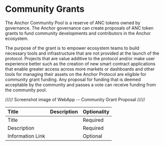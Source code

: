 # Community Grants

The Anchor Community Pool is a reserve of ANC tokens owned by governance. The Anchor governance can create proposals of ANC token grants to fund community developments and contributors in the Anchor ecosystem.

The purpose of the grant is to empower ecosystem teams to build necessary tools and infrastructure that are not provided at the launch of the protocol. Projects that are value additive to the protocol and/or make user experience better such as the creation of new smart contract applications that enable greater access across more markets or dashboards and other tools for managing their assets on the Anchor Protocol are eligible for community grant funding. Any proposal for funding that is deemed acceptable by the community and passes a vote can receive funding from the community pool. 



///// Screenshot image of WebApp -- Community Grant Proposal /////



| Title | Description | Optionality |
| :--- | :--- | :--- |
| Title |  | Required |
| Description |  | Required |
| Information Link |  | Optional |



